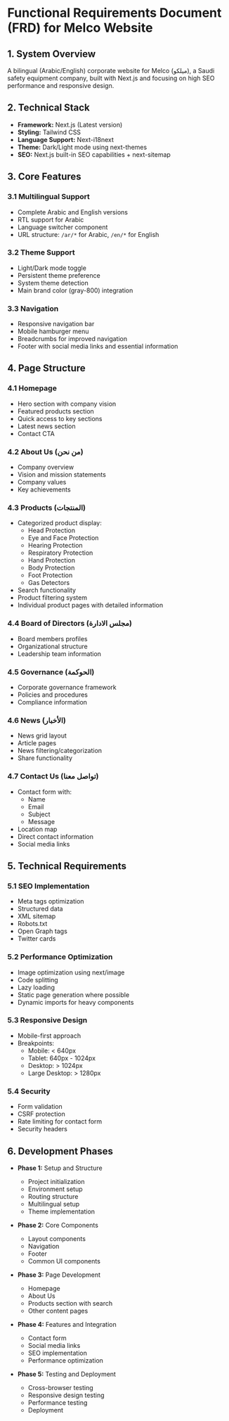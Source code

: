 # Functional Requirements Document (FRD) for Melco Website

## 1. System Overview

A bilingual (Arabic/English) corporate website for Melco (ميلكو), a Saudi safety equipment company, built with Next.js and focusing on high SEO performance and responsive design.

## 2. Technical Stack

- **Framework:** Next.js (Latest version)
- **Styling:** Tailwind CSS
- **Language Support:** Next-i18next
- **Theme:** Dark/Light mode using next-themes
- **SEO:** Next.js built-in SEO capabilities + next-sitemap

## 3. Core Features

### 3.1 Multilingual Support

- Complete Arabic and English versions
- RTL support for Arabic
- Language switcher component
- URL structure: `/ar/*` for Arabic, `/en/*` for English

### 3.2 Theme Support

- Light/Dark mode toggle
- Persistent theme preference
- System theme detection
- Main brand color (gray-800) integration

### 3.3 Navigation

- Responsive navigation bar
- Mobile hamburger menu
- Breadcrumbs for improved navigation
- Footer with social media links and essential information

## 4. Page Structure

### 4.1 Homepage

- Hero section with company vision
- Featured products section
- Quick access to key sections
- Latest news section
- Contact CTA

### 4.2 About Us (من نحن)

- Company overview
- Vision and mission statements
- Company values
- Key achievements

### 4.3 Products (المنتجات)

- Categorized product display:
  - Head Protection
  - Eye and Face Protection
  - Hearing Protection
  - Respiratory Protection
  - Hand Protection
  - Body Protection
  - Foot Protection
  - Gas Detectors
- Search functionality
- Product filtering system
- Individual product pages with detailed information

### 4.4 Board of Directors (مجلس الادارة)

- Board members profiles
- Organizational structure
- Leadership team information

### 4.5 Governance (الحوكمة)

- Corporate governance framework
- Policies and procedures
- Compliance information

### 4.6 News (الأخبار)

- News grid layout
- Article pages
- News filtering/categorization
- Share functionality

### 4.7 Contact Us (تواصل معنا)

- Contact form with:
  - Name
  - Email
  - Subject
  - Message
- Location map
- Direct contact information
- Social media links

## 5. Technical Requirements

### 5.1 SEO Implementation

- Meta tags optimization
- Structured data
- XML sitemap
- Robots.txt
- Open Graph tags
- Twitter cards

### 5.2 Performance Optimization

- Image optimization using next/image
- Code splitting
- Lazy loading
- Static page generation where possible
- Dynamic imports for heavy components

### 5.3 Responsive Design

- Mobile-first approach
- Breakpoints:
  - Mobile: < 640px
  - Tablet: 640px - 1024px
  - Desktop: > 1024px
  - Large Desktop: > 1280px

### 5.4 Security

- Form validation
- CSRF protection
- Rate limiting for contact form
- Security headers

## 6. Development Phases

- **Phase 1:** Setup and Structure

  - Project initialization
  - Environment setup
  - Routing structure
  - Multilingual setup
  - Theme implementation

- **Phase 2:** Core Components

  - Layout components
  - Navigation
  - Footer
  - Common UI components

- **Phase 3:** Page Development

  - Homepage
  - About Us
  - Products section with search
  - Other content pages

- **Phase 4:** Features and Integration

  - Contact form
  - Social media links
  - SEO implementation
  - Performance optimization

- **Phase 5:** Testing and Deployment
  - Cross-browser testing
  - Responsive design testing
  - Performance testing
  - Deployment
